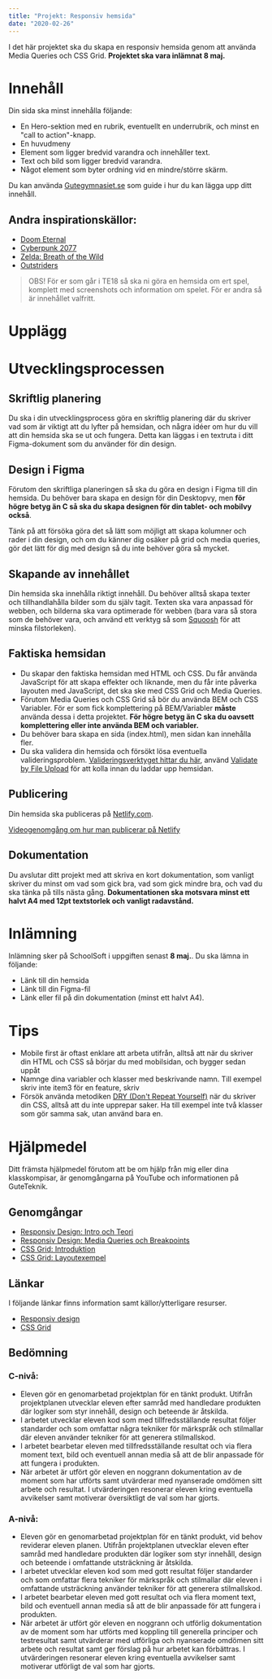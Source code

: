 ```yaml
---
title: "Projekt: Responsiv hemsida"
date: "2020-02-26"
---
```


I det här projektet ska du skapa en responsiv hemsida genom att använda Media Queries och CSS Grid. **Projektet ska vara inlämnat 8 maj.**

# Innehåll
Din sida ska minst innehålla följande:
- En Hero-sektion med en rubrik, eventuellt en underrubrik, och minst en "call to action"-knapp.
- En huvudmeny
- Element som ligger bredvid varandra och innehåller text.
- Text och bild som ligger bredvid varandra.
- Något element som byter ordning vid en mindre/större skärm.

Du kan använda [Gutegymnasiet.se](https://gutegymnasiet.se/) som guide i hur du kan lägga upp ditt innehåll.

## Andra inspirationskällor:
- [Doom Eternal](https://bethesda.net/en/game/doom)
- [Cyberpunk 2077](https://www.cyberpunk.net/se/en/)
- [Zelda: Breath of the Wild](https://www.zelda.com/breath-of-the-wild/)
- [Outstriders](https://outriders.square-enix-games.com/en-us/)

> OBS! För er som går i TE18 så ska ni göra en hemsida om ert spel, komplett med screenshots och information om spelet. För er andra så är innehållet valfritt.

# Upplägg

# Utvecklingsprocessen

## Skriftlig planering
Du ska i din utvecklingsprocess göra en skriftlig planering där du skriver vad som är viktigt att du lyfter på hemsidan, och några idéer om hur du vill att din hemsida ska se ut och fungera. Detta kan läggas i en textruta i ditt Figma-dokument som du använder för din design.

## Design i Figma
Förutom den skriftliga planeringen så ska du göra en design i Figma till din hemsida. Du behöver bara skapa en design för din Desktopvy, men **för högre betyg än C så ska du skapa designen för din tablet- och mobilvy också**.

Tänk på att försöka göra det så lätt som möjligt att skapa kolumner och rader i din design, och om du känner dig osäker på grid och media queries, gör det lätt för dig med design så du inte behöver göra så mycket.

## Skapande av innehållet
Din hemsida ska innehålla riktigt innehåll. Du behöver alltså skapa texter och tillhandlahålla bilder som du själv tagit. Texten ska vara anpassad för webben, och bilderna ska vara optimerade för webben (bara vara så stora som de behöver vara, och använd ett verktyg så som [Squoosh](https://squoosh.app/) för att minska filstorleken).

## Faktiska hemsidan
- Du skapar den faktiska hemsidan med HTML och CSS. Du får använda JavaScript för att skapa effekter och liknande, men du får inte påverka layouten med JavaScript, det ska ske med CSS Grid och Media Queries.
- Förutom Media Queries och CSS Grid så bör du använda BEM och CSS Variabler. För er som fick komplettering på BEM/Variabler **måste** använda dessa i detta projektet. **För högre betyg än C ska du oavsett komplettering eller inte använda BEM och variabler.**
- Du behöver bara skapa en sida (index.html), men sidan kan innehålla fler.
- Du ska validera din hemsida och försökt lösa eventuella valideringsproblem. [Valideringsverktyget hittar du här](https://validator.w3.org/), använd [Validate by File Upload](https://validator.w3.org/#validate_by_upload) för att kolla innan du laddar upp hemsidan.

## Publicering
Din hemsida ska publiceras på [Netlify.com](https://www.netlify.com/).

[Videogenomgång om hur man publicerar på Netlify](https://www.youtube.com/watch?v=9RfU6KGNkfE)

## Dokumentation
Du avslutar ditt projekt med att skriva en kort dokumentation, som vanligt skriver du minst om vad som gick bra, vad som gick mindre bra, och vad du ska tänka på tills nästa gång. **Dokumentationen ska motsvara minst ett halvt A4 med 12pt textstorlek och vanligt radavstånd.**

# Inlämning
Inlämning sker på SchoolSoft i uppgiften senast **8 maj.**.
Du ska lämna in följande:
- Länk till din hemsida
- Länk till din Figma-fil
- Länk eller fil på din dokumentation (minst ett halvt A4).

# Tips
- Mobile first är oftast enklare att arbeta utifrån, alltså att när du skriver din HTML och CSS så börjar du med mobilsidan, och bygger sedan uppåt
- Namnge dina variabler och klasser med beskrivande namn. Till exempel skriv inte item3 för en feature, skriv 
- Försök använda metodiken [DRY (Don't Repeat Yourself)](https://www.youtube.com/watch?v=0px6YH-cauQ) när du skriver din CSS, alltså att du inte upprepar saker. Ha till exempel inte två klasser som gör samma sak, utan använd bara en.

# Hjälpmedel
Ditt främsta hjälpmedel förutom att be om hjälp från mig eller dina klasskompisar, är genomgångarna på YouTube och informationen på GuteTeknik.

## Genomgångar
- [Responsiv Design: Intro och Teori](https://www.youtube.com/watch?v=WWnmQdaHYAc)
- [Responsiv Design: Media Queries och Breakpoints](https://www.youtube.com/watch?v=_U5eTVb0vyY)
- [CSS Grid: Introduktion](https://www.youtube.com/watch?v=QUozc9PFXNI)
- [CSS Grid: Layoutexempel](https://www.youtube.com/watch?v=OJo8gCHVODc)

## Länkar
I följande länkar finns information samt källor/ytterligare resurser.

- [Responsiv design](https://guteteknik.netlify.app/webb2/responsiv/)
- [CSS Grid](https://guteteknik.netlify.app/webb2/cssgrid/)

## Bedömning

### C-nivå:

- Eleven gör en genomarbetad projektplan för en tänkt produkt. Utifrån projektplanen utvecklar eleven efter samråd med handledare produkten där logiker som styr innehåll, design och beteende är åtskilda.
-  I arbetet utvecklar eleven kod som med tillfredsställande resultat följer standarder och som omfattar några tekniker för märkspråk och stilmallar där eleven använder tekniker för att generera stilmallskod.
-  I arbetet bearbetar eleven med tillfredsställande resultat och via flera moment text, bild och eventuell annan media så att de blir anpassade för att fungera i produkten.
- När arbetet är utfört gör eleven en noggrann dokumentation av de moment som har utförts samt utvärderar med nyanserade omdömen sitt arbete och resultat. I utvärderingen resonerar eleven kring eventuella avvikelser samt motiverar översiktligt de val som har gjorts.

### A-nivå:
- Eleven gör en genomarbetad projektplan för en tänkt produkt, vid behov reviderar eleven planen. Utifrån projektplanen utvecklar eleven efter samråd med handledare produkten där logiker som styr innehåll, design och beteende i omfattande utsträckning är åtskilda.
-  I arbetet utvecklar eleven kod som med gott resultat följer standarder och som omfattar flera tekniker för märkspråk och stilmallar där eleven i omfattande utsträckning använder tekniker för att generera stilmallskod.
-  I arbetet bearbetar eleven med gott resultat och via flera moment text, bild och eventuell annan media så att de blir anpassade för att fungera i produkten.
- När arbetet är utfört gör eleven en noggrann och utförlig dokumentation av de moment som har utförts med koppling till generella principer och testresultat samt utvärderar med utförliga och nyanserade omdömen sitt arbete och resultat samt ger förslag på hur arbetet kan förbättras. I utvärderingen resonerar eleven kring eventuella avvikelser samt motiverar utförligt de val som har gjorts.